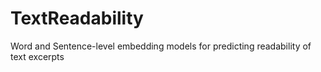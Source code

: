 # TextReadability
Word and Sentence-level embedding models for predicting readability of text excerpts
